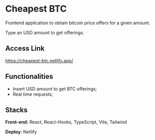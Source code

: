 # Cheapest BTC

Frontend application to obtain bitcoin price offers for a given amount.

Type an USD amount to get offerings.

## Access Link

https://cheapest-btc.netlify.app/

## Functionalities

- Insert USD amount to get BTC offerings;
- Real time requests;

## Stacks

**Front-end:** React, React-Hooks, TypeScript, Vite, Tailwind

**Deploy:** Netlify
    